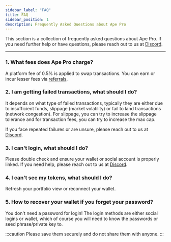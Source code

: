 ```yaml
---
sidebar_label: "FAQ"
title: FAQ
sidebar_position: 1
description: Frequently Asked Questions about Ape Pro
---
```


<head>
    <title>Ape Pro: FAQ</title>
    <meta name="twitter:card" content="summary" />
</head>

This section is a collection of frequently asked questions about Ape Pro. If you need further help or have questions, please reach out to us at [Discord](https://discord.gg/jup).

---

### 1. What fees does Ape Pro charge?

A platform fee of 0.5% is applied to swap transactions. You can earn or incur lesser fees via [referrals](./referral).

### 2. I am getting failed transactions, what should I do?

It depends on what type of failed transactions, typically they are either due to insufficient funds, slippage (market volatility) or fail to land transactions (network congestion). For slippage, you can try to increase the slippage tolerance and for transaction fees, you can try to increase the max cap.

If you face repeated failures or are unsure, please reach out to us at [Discord](https://discord.gg/jup).

### 3. I can't login, what should I do?

Please double check and ensure your wallet or social account is properly linked. If you need help, please reach out to us at [Discord](https://discord.gg/jup).

### 4. I can't see my tokens, what should I do?

Refresh your portfolio view or reconnect your wallet.

### 5. How to recover your wallet if you forget your password?

You don't need a password for login! The login methods are either social logins or wallet, which of course you will need to know the passwords or seed phrase/private key to.

:::caution
Please save them securely and do not share them with anyone.
:::
